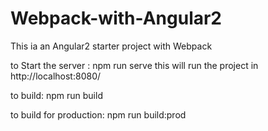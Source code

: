 # Webpack-with-Angular2
This ia an Angular2 starter project with Webpack

to Start the server : npm run serve
this will run the project in http://localhost:8080/

to build: npm run build

to build for production: npm run build:prod

